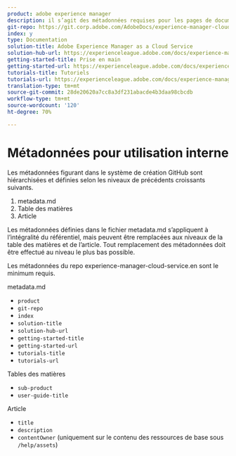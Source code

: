 ```yaml
---
product: adobe experience manager
description: il s’agit des métadonnées requises pour les pages de documentation d’AEMaaCS.
git-repo: https://git.corp.adobe.com/AdobeDocs/experience-manager-cloud-service.fr-FR
index: y
type: Documentation
solution-title: Adobe Experience Manager as a Cloud Service
solution-hub-url: https://experienceleague.adobe.com/docs/experience-manager-cloud-service/landing/home.html?lang=fr
getting-started-title: Prise en main
getting-started-url: https://experienceleague.adobe.com/docs/experience-manager-cloud-service/overview/home.html
tutorials-title: Tutoriels
tutorials-url: https://experienceleague.adobe.com/docs/experience-manager-learn/cloud-service/overview.html?lang=fr
translation-type: tm+mt
source-git-commit: 28de20620a7cc8a3df231abacde4b3daa98cbcdb
workflow-type: tm+mt
source-wordcount: '120'
ht-degree: 70%

---
```



# Métadonnées pour utilisation interne

Les métadonnées figurant dans le système de création GitHub sont hiérarchisées et définies selon les niveaux de précédents croissants suivants.

1. metadata.md
1. Table des matières
1. Article

Les métadonnées définies dans le fichier metadata.md s’appliquent à l’intégralité du référentiel, mais peuvent être remplacées aux niveaux de la table des matières et de l’article. Tout remplacement des métadonnées doit être effectué au niveau le plus bas possible.

Les métadonnées du repo experience-manager-cloud-service.en sont le minimum requis.

metadata.md

* `product`
* `git-repo`
* `index`
* `solution-title`
* `solution-hub-url`
* `getting-started-title`
* `getting-started-url`
* `tutorials-title`
* `tutorials-url`

Tables des matières

* `sub-product`
* `user-guide-title`

Article

* `title`
* `description`
* `contentOwner` (uniquement sur le contenu des ressources de base sous  `/help/assets`)
